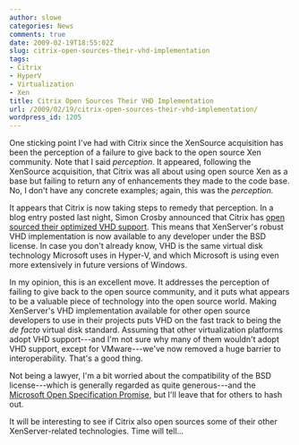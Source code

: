 ```yaml
---
author: slowe
categories: News
comments: true
date: 2009-02-19T18:55:02Z
slug: citrix-open-sources-their-vhd-implementation
tags:
- Citrix
- HyperV
- Virtualization
- Xen
title: Citrix Open Sources Their VHD Implementation
url: /2009/02/19/citrix-open-sources-their-vhd-implementation/
wordpress_id: 1205
---
```


One sticking point I've had with Citrix since the XenSource acquisition has been the perception of a failure to give back to the open source Xen community. Note that I said _perception_. It appeared, following the XenSource acquisition, that Citrix was all about using open source Xen as a base but failing to return any of enhancements they made to the code base. No, I don't have any concrete examples; again, this was the _perception._

It appears that Citrix is now taking steps to remedy that perception. In a blog entry posted last night, Simon Crosby announced that Citrix has [open sourced their optimized VHD support](http://community.citrix.com/blogs/citrite/simoncr/2009/02/18/We%27ve+Open+Sourced+Our+Optimized+VHD+Support). This means that XenServer's robust VHD implementation is now available to any developer under the BSD license. In case you don't already know, VHD is the same virtual disk technology Microsoft uses in Hyper-V, and which Microsoft is using even more extensively in future versions of Windows.

In my opinion, this is an excellent move. It addresses the perception of failing to give back to the open source community, and it puts what appears to be a valuable piece of technology into the open source world. Making XenServer's VHD implementation available for other open source developers to use in their projects puts VHD on the fast track to being the _de facto_ virtual disk standard. Assuming that other virtualization platforms adopt VHD support---and I'm not sure why many of them wouldn't adopt VHD support, except for VMware---we've now removed a huge barrier to interoperability. That's a good thing.

Not being a lawyer, I'm a bit worried about the compatibility of the BSD license---which is generally regarded as quite generous---and the [Microsoft Open Specification Promise](http://www.microsoft.com/Interop/osp/default.mspx), but I'll leave that for others to hash out.

It will be interesting to see if Citrix also open sources some of their other XenServer-related technologies. Time will tell...
